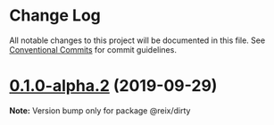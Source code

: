# Change Log

All notable changes to this project will be documented in this file.
See [Conventional Commits](https://conventionalcommits.org) for commit guidelines.

# [0.1.0-alpha.2](https://github.com/Mateiadrielrafael/reix/compare/@reix/dirty@0.1.0-alpha.1...@reix/dirty@0.1.0-alpha.2) (2019-09-29)

**Note:** Version bump only for package @reix/dirty
